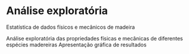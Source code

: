 # Análise exploratória
Estatística de dados físicos e mecânicos de madeira

Análise exploratória das propriedades físicas e mecânicas de diferentes espécies madereiras
Apresentação gráfica de resultados
